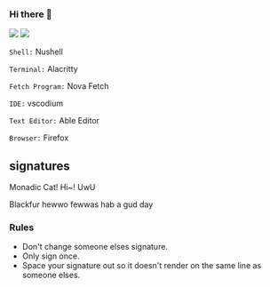 ### Hi there 👋


![](https://github-profile-summary-cards.vercel.app/api/cards/repos-per-language?username=AbleTheAbove&theme=github_dark)
![](https://github-profile-summary-cards.vercel.app/api/cards/most-commit-language?username=AbleTheAbove&theme=github_dark)

`Shell:` Nushell

`Terminal:` Alacritty

`Fetch Program:` Nova Fetch

`IDE:` vscodium

`Text Editor:` Able Editor

`Browser:` Firefox



## signatures
Monadic Cat! Hi~! UwU

Blackfur hewwo fewwas hab a gud day

### Rules
- Don't change someone elses signature.
- Only sign once.
- Space your signature out so it doesn't render on the same line as someone elses.

